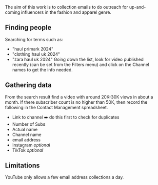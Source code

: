 The aim of this work is to collection emails to do outreach for up-and-coming influencers in the fashion and apparel genre.
## Finding people
Searching for terms such as:
- "haul primark 2024"
- "clothing haul uk 2024"
- "zara haul uk 2024"
Going down the list, look for video published recently (can be set from the Filters menu) and click on the Channel names to get the info needed.
## Gathering data
From the search result find a video with around 20K-30K views in about a month. If there subscriber count is no higher than 50K, then record the following in the Contact Management spreadsheet.
- Link to channel ➡️ do this first to check for duplicates
- Number of Subs
- Actual name
- Channel name
- email address 
- Instagram _optional_
- TikTok _optional_
## Limitations
YouTube only allows a few email address collections a day.